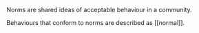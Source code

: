 Norms are shared ideas of acceptable behaviour in a community.

Behaviours that conform to norms are described as [[normal]].